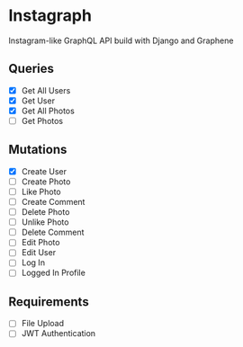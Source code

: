 # Instagraph

Instagram-like GraphQL API build with Django and Graphene

## Queries

- [x] Get All Users
- [x] Get User
- [x] Get All Photos
- [ ] Get Photos

## Mutations

- [x] Create User
- [ ] Create Photo
- [ ] Like Photo
- [ ] Create Comment
- [ ] Delete Photo
- [ ] Unlike Photo
- [ ] Delete Comment
- [ ] Edit Photo
- [ ] Edit User
- [ ] Log In
- [ ] Logged In Profile

## Requirements

- [ ] File Upload
- [ ] JWT Authentication
